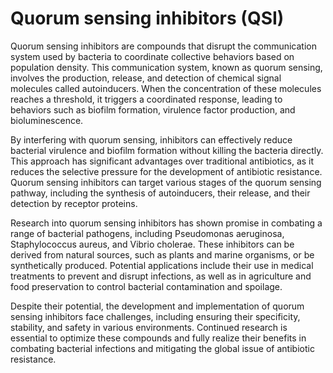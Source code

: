 [//]: # (source: gpt-40)
[//]: # (abbr: QSI)
[//]: # (tags: biofilm-busters quorum-sensing-inhibitors)

# Quorum sensing inhibitors (QSI)

Quorum sensing inhibitors are compounds that disrupt the communication system used by bacteria to coordinate collective behaviors based on population density. This communication system, known as quorum sensing, involves the production, release, and detection of chemical signal molecules called autoinducers. When the concentration of these molecules reaches a threshold, it triggers a coordinated response, leading to behaviors such as biofilm formation, virulence factor production, and bioluminescence.

By interfering with quorum sensing, inhibitors can effectively reduce bacterial virulence and biofilm formation without killing the bacteria directly. This approach has significant advantages over traditional antibiotics, as it reduces the selective pressure for the development of antibiotic resistance. Quorum sensing inhibitors can target various stages of the quorum sensing pathway, including the synthesis of autoinducers, their release, and their detection by receptor proteins.

Research into quorum sensing inhibitors has shown promise in combating a range of bacterial pathogens, including Pseudomonas aeruginosa, Staphylococcus aureus, and Vibrio cholerae. These inhibitors can be derived from natural sources, such as plants and marine organisms, or be synthetically produced. Potential applications include their use in medical treatments to prevent and disrupt infections, as well as in agriculture and food preservation to control bacterial contamination and spoilage.

Despite their potential, the development and implementation of quorum sensing inhibitors face challenges, including ensuring their specificity, stability, and safety in various environments. Continued research is essential to optimize these compounds and fully realize their benefits in combating bacterial infections and mitigating the global issue of antibiotic resistance.

